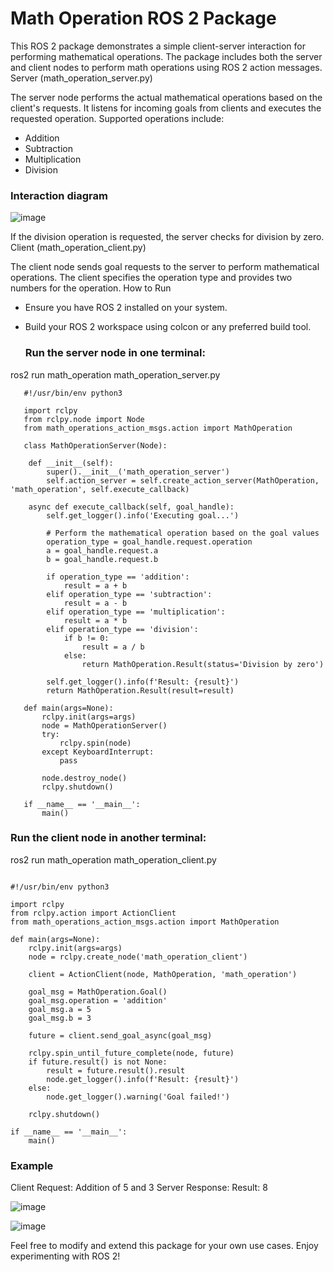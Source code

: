 # Math Operation ROS 2 Package

This ROS 2 package demonstrates a simple client-server interaction for performing mathematical operations. The package includes both the server and client nodes to perform math operations using ROS 2 action messages.
Server (math_operation_server.py)

The server node performs the actual mathematical operations based on the client's requests. It listens for incoming goals from clients and executes the requested operation. Supported operations include:

 * Addition
 * Subtraction
 * Multiplication
 * Division

### Interaction diagram

![image](https://github.com/asadbekkhoshimov/Smart-Mobility-Engineering-Lab/assets/84382619/b20c3cb2-14a3-42df-86ba-5c1e6cb6c7ee)


If the division operation is requested, the server checks for division by zero.
Client (math_operation_client.py)

The client node sends goal requests to the server to perform mathematical operations. The client specifies the operation type and provides two numbers for the operation.
How to Run

* Ensure you have ROS 2 installed on your system.

* Build your ROS 2 workspace using colcon or any preferred build tool.

  ###  Run the server node in one terminal:

 ros2 run math_operation math_operation_server.py

```
   #!/usr/bin/env python3

   import rclpy
   from rclpy.node import Node
   from math_operations_action_msgs.action import MathOperation

   class MathOperationServer(Node):

    def __init__(self):
        super().__init__('math_operation_server')
        self.action_server = self.create_action_server(MathOperation, 'math_operation', self.execute_callback)

    async def execute_callback(self, goal_handle):
        self.get_logger().info('Executing goal...')

        # Perform the mathematical operation based on the goal values
        operation_type = goal_handle.request.operation
        a = goal_handle.request.a
        b = goal_handle.request.b

        if operation_type == 'addition':
            result = a + b
        elif operation_type == 'subtraction':
            result = a - b
        elif operation_type == 'multiplication':
            result = a * b
        elif operation_type == 'division':
            if b != 0:
                result = a / b
            else:
                return MathOperation.Result(status='Division by zero')

        self.get_logger().info(f'Result: {result}')
        return MathOperation.Result(result=result)

   def main(args=None):
       rclpy.init(args=args)
       node = MathOperationServer()
       try:
           rclpy.spin(node)
       except KeyboardInterrupt:
           pass

       node.destroy_node()
       rclpy.shutdown()

   if __name__ == '__main__':
       main()

```
### Run the client node in another terminal:

ros2 run math_operation math_operation_client.py

```
    
#!/usr/bin/env python3

import rclpy
from rclpy.action import ActionClient
from math_operations_action_msgs.action import MathOperation

def main(args=None):
    rclpy.init(args=args)
    node = rclpy.create_node('math_operation_client')

    client = ActionClient(node, MathOperation, 'math_operation')

    goal_msg = MathOperation.Goal()
    goal_msg.operation = 'addition'
    goal_msg.a = 5
    goal_msg.b = 3

    future = client.send_goal_async(goal_msg)

    rclpy.spin_until_future_complete(node, future)
    if future.result() is not None:
        result = future.result().result
        node.get_logger().info(f'Result: {result}')
    else:
        node.get_logger().warning('Goal failed!')

    rclpy.shutdown()

if __name__ == '__main__':
    main()

```

### Example

  Client Request: Addition of 5 and 3
  Server Response: Result: 8
  
![image](https://github.com/asadbekkhoshimov/Smart-Mobility-Engineering-Lab/assets/84382619/50d008d8-473f-43b2-9adc-3df154dcf0b8)

![image](https://github.com/asadbekkhoshimov/Smart-Mobility-Engineering-Lab/assets/84382619/3c016b29-a81c-451c-b967-5db44e54022e)


    

Feel free to modify and extend this package for your own use cases. Enjoy experimenting with ROS 2!
